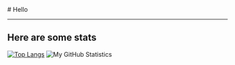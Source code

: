 <div class="myWrapper" markdown="1">
# Hello

---
## Here are some stats
[![Top Langs](https://github-readme-stats.vercel.app/api/top-langs/?username=CleoChu&theme=monokai)](https://github.com/anuraghazra/github-readme-stats)
![My GitHub Statistics](https://github-readme-stats.vercel.app/api?username=CleoChu&show_icons=true&count_private=true&hide_title=true&include_all_commits=true&theme=monokai)
</div>

